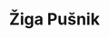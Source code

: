 ---
SICRIS: 15295
draft: false
fixName: žiga_pušnik
lab: Computer Structures and Systems Laboratory
labPos: Laboratory Member
location: null
mailInfo: ziga.pusnik@fri.uni-lj.si
officeHours: null
profName: Assist. Žiga Pušnik
profTitle: Assistant
telephoneInfo: null
title: Žiga Pušnik
---